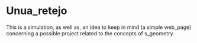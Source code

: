 # Unua_retejo
This is a simulation, as well as, an idea to keep in mind (a simple web_page) concerning a possible project related to the concepts 
of s_geometry.
